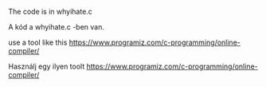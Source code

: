 The code is in whyihate.c

A kód a whyihate.c -ben van.

use a tool like this
https://www.programiz.com/c-programming/online-compiler/

Használj egy ilyen toolt
https://www.programiz.com/c-programming/online-compiler/

